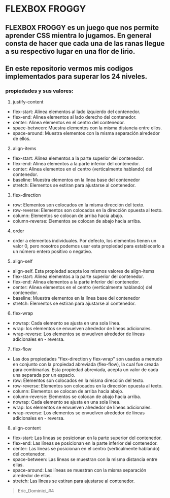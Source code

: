 # FLEXBOX FROGGY

## **FLEXBOX FROGGY** es un juego que nos permite aprender **CSS** mientra lo jugamos. En general consta de hacer que cada una de las ranas llegue a su respectivo lugar  en una flor de lirio.

## En este repositorio vermos mis codigos implementados para superar los **24** niveles.


###  propiedades y sus valores:

1. justify-content

- flex-start: Alinea elementos al lado izquierdo del contenedor.
- flex-end: Alinea elementos al lado derecho del contenedor.
- center: Alinea elementos en el centro del contenedor.
- space-between: Muestra elementos con la misma distancia entre ellos.
- space-around: Muestra elementos con la misma separación alrededor de ellos.

2. align-items

- flex-start: Alinea elementos a la parte superior del contenedor.
- flex-end: Alinea elementos a la parte inferior del contenedor.
- center: Alinea elementos en el centro (verticalmente hablando) del contenedor.
- baseline: Muestra elementos en la línea base del contenedor
- stretch: Elementos se estiran para ajustarse al contenedor.

3. flex-direction
- row: Elementos son colocados en la misma dirección del texto.
- row-reverse: Elementos son colocados en la dirección opuesta al texto.
- column: Elementos se colocan de arriba hacia abajo.
- column-reverse: Elementos se colocan de abajo hacia arriba.

4. order
- order a elementos individuales. Por defecto, los elementos tienen un valor 0, pero nosotros podemos usar esta propiedad para establecerlo a un número entero positivo o negativo.

5. align-self
- align-self. Esta propiedad acepta los mismos valores de align-items 
- flex-start: Alinea elementos a la parte superior del contenedor.
- flex-end: Alinea elementos a la parte inferior del contenedor.
- center: Alinea elementos en el centro (verticalmente hablando) del contenedor.
- baseline: Muestra elementos en la línea base del contenedor
- stretch: Elementos se estiran para ajustarse al contenedor.

6. flex-wrap
- nowrap: Cada elemento se ajusta en una sola línea.
- wrap: los elementos se envuelven alrededor de líneas adicionales.
- wrap-reverse: Los elementos se envuelven alrededor de líneas adicionales en - reversa.

7. flex-flow
- Las dos propiedades "flex-direction y flex-wrap" son usadas a menudo en conjunto con la propiedad abreviada (flex-flow), la cual fue creada para combinarlas. Esta propiedad abreviada, acepta un valor de cada una separada por un espacio.
- row: Elementos son colocados en la misma dirección del texto.
- row-reverse: Elementos son colocados en la dirección opuesta al texto.
- column: Elementos se colocan de arriba hacia abajo.
- column-reverse: Elementos se colocan de abajo hacia arriba.
- nowrap: Cada elemento se ajusta en una sola línea.
- wrap: los elementos se envuelven alrededor de líneas adicionales.
- wrap-reverse: Los elementos se envuelven alrededor de líneas adicionales en - reversa.



8. align-content
- flex-start: Las líneas se posicionan en la parte superior del contenedor.
- flex-end: Las líneas se posicionan en la parte inferior del contenedor.
- center: Las líneas se posicionan en el centro (verticalmente hablando) del contenedor.
- space-between: Las líneas se muestran con la misma distancia entre ellas.
- space-around: Las líneas se muestran con la misma separación alrededor de ellas.
- stretch: Las líneas se estiran para ajustarse al contenedor.

> Eric_Dominici_#4
